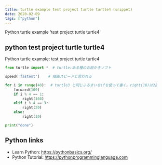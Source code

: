 ```yaml
---
title: turtle example test project turtle turtle4 (snippet)
date: 2020-02-09
tags: ["python"]
---
```

Python turtle example 'test project turtle turtle4'


## python test project turtle turtle4

Python turtle example: test project turtle turtle4

```python
from turtle import *  # turtle:ある種のお絵かきソフト

speed('fastest')    # 描画スピードと思われる

for i in range(40):  # turtle3 と同じふるまいをifを使って書く。right(10)は2回でるからelseに投げ込む
    forward(100)
    if i % 4 == 1:
        right(160)
    elif i % 4 == 3:
        right(20)
    else:
        right(10)

print("done")

```

## Python links

- Learn Python: https://pythonbasics.org/
- Python Tutorial: https://pythonprogramminglanguage.com

